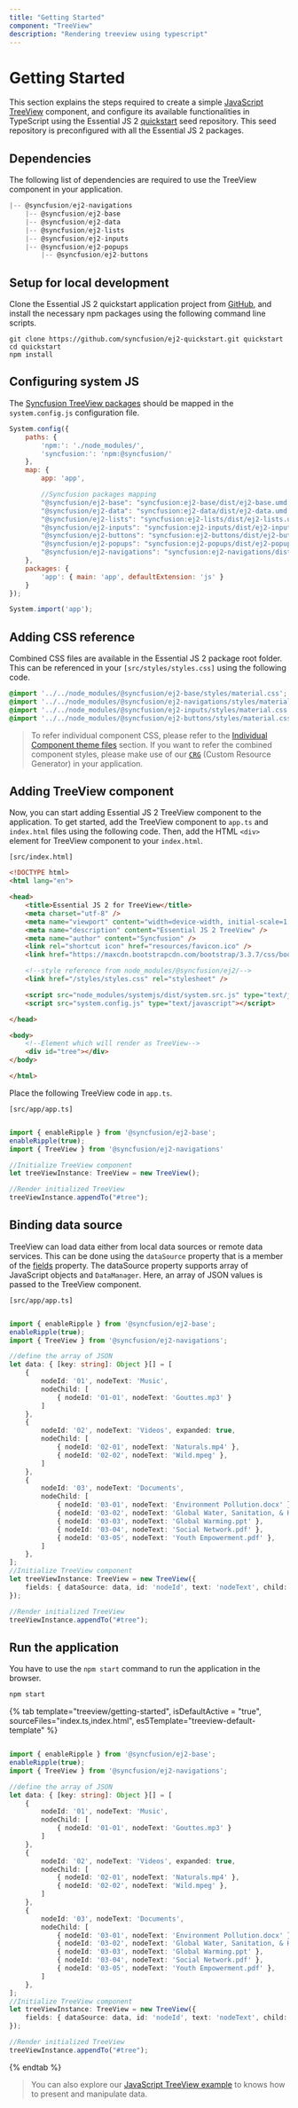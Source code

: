 ```yaml
---
title: "Getting Started"
component: "TreeView"
description: "Rendering treeview using typescript"
---
```


# Getting Started

This section explains the steps required to create a simple [JavaScript TreeView](https://www.syncfusion.com/javascript-ui-controls/js-treeview) component, and configure its available functionalities in TypeScript using the Essential JS 2 [quickstart](https://github.com/syncfusion/ej2-quickstart) seed repository.
This seed repository is preconfigured with all the Essential JS 2 packages.

## Dependencies

The following list of dependencies are required to use the TreeView component in your application.

```javascript
|-- @syncfusion/ej2-navigations
    |-- @syncfusion/ej2-base
    |-- @syncfusion/ej2-data
    |-- @syncfusion/ej2-lists
    |-- @syncfusion/ej2-inputs
    |-- @syncfusion/ej2-popups
        |-- @syncfusion/ej2-buttons
```

## Setup for local development

Clone the Essential JS 2 quickstart application project from [GitHub](https://github.com/syncfusion/ej2-quickstart), and install the necessary npm packages using the following command line scripts.

```shell
git clone https://github.com/syncfusion/ej2-quickstart.git quickstart
cd quickstart
npm install
```

## Configuring system JS

The [Syncfusion TreeView packages](#dependencies) should be mapped in the `system.config.js` configuration file.

```javascript
System.config({
    paths: {
        'npm:': './node_modules/',
        'syncfusion:': 'npm:@syncfusion/'
    },
    map: {
        app: 'app',

        //Syncfusion packages mapping
        "@syncfusion/ej2-base": "syncfusion:ej2-base/dist/ej2-base.umd.min.js",
        "@syncfusion/ej2-data": "syncfusion:ej2-data/dist/ej2-data.umd.min.js",
        "@syncfusion/ej2-lists": "syncfusion:ej2-lists/dist/ej2-lists.umd.min.js",
        "@syncfusion/ej2-inputs": "syncfusion:ej2-inputs/dist/ej2-inputs.umd.min.js",
        "@syncfusion/ej2-buttons": "syncfusion:ej2-buttons/dist/ej2-buttons.umd.min.js",
        "@syncfusion/ej2-popups": "syncfusion:ej2-popups/dist/ej2-popups.umd.min.js",
        "@syncfusion/ej2-navigations": "syncfusion:ej2-navigations/dist/ej2-navigations.umd.min.js",
    },
    packages: {
        'app': { main: 'app', defaultExtension: 'js' }
    }
});

System.import('app');

```

## Adding CSS reference

Combined CSS files are available in the Essential JS 2 package root folder. This can be referenced in your `[src/styles/styles.css]` using the following code.

```css
@import '../../node_modules/@syncfusion/ej2-base/styles/material.css';
@import '../../node_modules/@syncfusion/ej2-navigations/styles/material.css';
@import '../../node_modules/@syncfusion/ej2-inputs/styles/material.css';
@import '../../node_modules/@syncfusion/ej2-buttons/styles/material.css';
```

> To refer individual component CSS, please refer to the [Individual Component theme files](../appearance/theme/#referring-individual-control-theme) section.
If you want to refer the combined component styles, please make use of our [`CRG`](https://ej2crg.azurewebsites.net/) (Custom Resource Generator) in your application.

## Adding TreeView component

Now, you can start adding Essential JS 2 TreeView component to the application. To get started, add the TreeView component to `app.ts` and `index.html` files using the following code.
Then, add the HTML `<div>` element for TreeView component to your `index.html`.

`[src/index.html]`

```html
<!DOCTYPE html>
<html lang="en">

<head>
    <title>Essential JS 2 for TreeView</title>
    <meta charset="utf-8" />
    <meta name="viewport" content="width=device-width, initial-scale=1.0, user-scalable=no" />
    <meta name="description" content="Essential JS 2 TreeView" />
    <meta name="author" content="Syncfusion" />
    <link rel="shortcut icon" href="resources/favicon.ico" />
    <link href="https://maxcdn.bootstrapcdn.com/bootstrap/3.3.7/css/bootstrap.min.css" rel="stylesheet" />

    <!--style reference from node_modules/@syncfusion/ej2/-->
    <link href="/styles/styles.css" rel="stylesheet" />

    <script src="node_modules/systemjs/dist/system.src.js" type="text/javascript"></script>
    <script src="system.config.js" type="text/javascript"></script>

</head>

<body>
    <!--Element which will render as TreeView-->
    <div id="tree"></div>
</body>

</html>
```

Place the following TreeView code in `app.ts`.

`[src/app/app.ts]`

```typescript

import { enableRipple } from '@syncfusion/ej2-base';
enableRipple(true);
import { TreeView } from '@syncfusion/ej2-navigations'

//Initialize TreeView component
let treeViewInstance: TreeView = new TreeView();

//Render initialized TreeView
treeViewInstance.appendTo("#tree");
```

## Binding data source

TreeView can load data either from local data sources or remote data services. This can be done using the `dataSource` property that is a member of the [fields](../api/treeview#fields) property. The dataSource property supports array of JavaScript objects and `DataManager`. Here, an array of JSON values is passed to the TreeView component.

`[src/app/app.ts]`

```typescript

import { enableRipple } from '@syncfusion/ej2-base';
enableRipple(true);
import { TreeView } from '@syncfusion/ej2-navigations';

//define the array of JSON
let data: { [key: string]: Object }[] = [
    {
        nodeId: '01', nodeText: 'Music',
        nodeChild: [
            { nodeId: '01-01', nodeText: 'Gouttes.mp3' }
        ]
    },
    {
        nodeId: '02', nodeText: 'Videos', expanded: true,
        nodeChild: [
            { nodeId: '02-01', nodeText: 'Naturals.mp4' },
            { nodeId: '02-02', nodeText: 'Wild.mpeg' },
        ]
    },
    {
        nodeId: '03', nodeText: 'Documents',
        nodeChild: [
            { nodeId: '03-01', nodeText: 'Environment Pollution.docx' },
            { nodeId: '03-02', nodeText: 'Global Water, Sanitation, & Hygiene.docx' },
            { nodeId: '03-03', nodeText: 'Global Warming.ppt' },
            { nodeId: '03-04', nodeText: 'Social Network.pdf' },
            { nodeId: '03-05', nodeText: 'Youth Empowerment.pdf' },
        ]
    },
];
//Initialize TreeView component
let treeViewInstance: TreeView = new TreeView({
    fields: { dataSource: data, id: 'nodeId', text: 'nodeText', child: 'nodeChild' }
});

//Render initialized TreeView
treeViewInstance.appendTo("#tree");
```

## Run the application

You have to use the `npm start` command to run the application in the browser.

```cmd
npm start
```

{% tab template="treeview/getting-started", isDefaultActive = "true", sourceFiles="index.ts,index.html", es5Template="treeview-default-template" %}

```typescript

import { enableRipple } from '@syncfusion/ej2-base';
enableRipple(true);
import { TreeView } from '@syncfusion/ej2-navigations';

//define the array of JSON
let data: { [key: string]: Object }[] = [
    {
        nodeId: '01', nodeText: 'Music',
        nodeChild: [
            { nodeId: '01-01', nodeText: 'Gouttes.mp3' }
        ]
    },
    {
        nodeId: '02', nodeText: 'Videos', expanded: true,
        nodeChild: [
            { nodeId: '02-01', nodeText: 'Naturals.mp4' },
            { nodeId: '02-02', nodeText: 'Wild.mpeg' },
        ]
    },
    {
        nodeId: '03', nodeText: 'Documents',
        nodeChild: [
            { nodeId: '03-01', nodeText: 'Environment Pollution.docx' },
            { nodeId: '03-02', nodeText: 'Global Water, Sanitation, & Hygiene.docx' },
            { nodeId: '03-03', nodeText: 'Global Warming.ppt' },
            { nodeId: '03-04', nodeText: 'Social Network.pdf' },
            { nodeId: '03-05', nodeText: 'Youth Empowerment.pdf' },
        ]
    },
];
//Initialize TreeView component
let treeViewInstance: TreeView = new TreeView({
    fields: { dataSource: data, id: 'nodeId', text: 'nodeText', child: 'nodeChild' }
});

//Render initialized TreeView
treeViewInstance.appendTo("#tree");

```

{% endtab %}

> You can also explore our [JavaScript TreeView example](https://ej2.syncfusion.com/demos/#/material/treeview/default.html) to knows how to present and manipulate data.